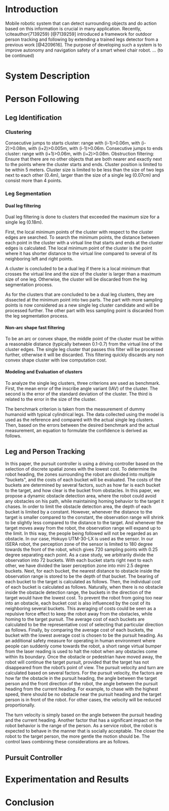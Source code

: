 # Introduction
Mobile robotic system that can detect surrounding objects and do action based on this information is crucial in many application. Recently, \citeauthor{7139259} [@7139259] introduced a framework for outdoor person tracking and following by extending a trained legs detector from a previous work [@4209616]. The purpose of developing such a system is to improve autonomy and navigation safety of a smart wheel chair robot. ... (to be continued)

# System Description


# Person Following



## Leg Identification


### Clustering
Consecutive jumps to starts cluster: range with (i-1)>0.06m, with (i-2)>0.08m, with (i+2)>0.005m, with (i-1)>0.06m.
Consecutive jumps to ends cluster: range with (i+1)>0.06m, with (i+2)>0.08m.
Obstruction filtering: Ensure that there are no other objects that are both nearer and exactly next to the points where the cluster starts and ends.
Cluster position is limited to be within 5 meters.
Cluster size is limited to be less than the size of two legs next to each other (0.4m), larger than the size of a single leg (0.07cm) and consist more than 4 points. 

### Leg Segmentation

#### Dual leg filtering
Dual leg filtering is done to clusters that exceeded the maximum size for a single leg (0.18m). 

First, the local minimum points of the cluster with respect to the cluster edges are searched. To search the minimum points, the distance between each point in the cluster with a virtual line that starts and ends at the cluster edges is calculated. The local minimum point of the cluster is the point where it has shorter distance to the virtual line compared to several of its neighboring left and right points. 

A cluster is concluded to be a dual leg if there is a local minimum that crosses the virtual line and the size of the cluster is larger than a maximum size of one leg. Otherwise, the cluster will be discarded from the leg segmentation process.

As for the clusters that are concluded to be a dual leg clusters, they are dissected at the minimum point into two parts. The part with more sampling points is now considered as a new single leg cluster candidate and will be processed further. The other part with less sampling point is discarded from the leg segmentation process.

	 	 	
#### Non-arc shape fast filtering
To be an arc or convex shape, the middle point of the cluster must be within a reasonable distance (typically between 0.1-0.7) from the virtual line of the cluster edges. The single leg cluster that passes this filter will be processed further, otherwise it will be discarded. This filtering quickly discards any non convex shape cluster with low computation cost.

#### Modeling and Evaluation of clusters
To analyze the single leg clusters, three criterions are used as benchmark. First, the mean error of the inscribe angle variant (IAV) of the cluster. The second is the error of the standard deviation of the cluster. The third is related to the error in the size of the cluster.

The benchmark criterion is taken from the measurement of dummy humanoid with typical cylindrical legs. The data collected using the model is used as the reference and compared with the actual single leg clusters.
Then, based on the errors between the desired benchmark and the actual measurement, an equation to formulate the confidence is derived as follows.







## Leg and Person Tracking
In this paper, the pursuit controller is using a driving controller based on the selection of discrete spatial zones with the lowest cost. To determine the robot heading, the zones surrounding the robot are divided into multiple "buckets", and the costs of each bucket will be evaluated. The costs of the buckets are determined by several factors, such as how far is each bucket to the target, and how clear is the bucket from obstacles. 
In this paper, we propose a dynamic obstacle detection area, where the robot could avoid any obstacles on his path, while maintaining homing behavior to the target it chases. In order to limit the obstacle detection area, the depth of each bucket is limited by a constant. However, whenever the distance to the target is smaller compared to the constant, the observation range will shrink to be slightly less compared to the distance to the target. And whenever the target moves away from the robot, the observation range will expand up to the limit. In this way, the people being followed will not be regarded as an obstacle.
In our case, Hokuyo UTM-30-LX is used as the sensor. In our ISERA robot, the perception zone of the sensor is limited to 180 degree towards the front of the robot, which gives 720 sampling points with 0.25 degree separating each point. As a case study, we arbitrarily divide the observation into 72 buckets. With each bucket starts right next to each other, we have divided the laser perception zone into mini 2.5 degree buckets. 
Next, for each bucket, the nearest distance to obstacle inside the observation range is stored to be the depth of that bucket. 
The bearing of each bucket to the target is calculated as follows.
Then, the individual cost of each bucket is calculated as follows.
Naturally, when there is no obstacle inside the obstacle detection range, the buckets in the direction of the target would have the lowest cost.
To prevent the robot from going too near into an obstacle, each bucket cost is also influenced by the cost of its neighboring several buckets. This averaging of costs could be seen as a repulsive force effect to keep the robot away from the obstacles, while homing to the target pursuit. The average cost of each buckets are calculated to be the representative cost of selecting that particular direction as follows.
Finally, by comparing the average cost of each buckets, the bucket with the lowest average cost is chosen to be the pursuit heading. 
As an additional safety measure for operating in human environment where people can suddenly come towards the robot, a short range virtual bumper from the laser reading is used to halt the robot when any obstacles come within its boundary. Once the obstacle or pedestrian have moved away, the robot will continue the target pursuit, provided that the target has not disappeared from the robot’s point of view.
The pursuit velocity and turn are calculated based on several factors. For the pursuit velocity, the factors are how far the obstacle in the pursuit heading, the angle between the target person and the front direction of the robot, the angle between the pursuit heading from the current heading. For example, to chase with the highest speed, there should be no obstacle near the pursuit heading and the target person is in front of the robot. For other cases, the velocity will be reduced proportionally. 

The turn velocity is simply based on the angle between the pursuit heading and the current heading. 
Another factor that has a significant impact on the robot behavior is the range of the person. As a service robot, the robot is expected to behave in the manner that is socially acceptable. The closer the robot to the target person, the more gentle the motion should be. The control laws combining these considerations are as follows.



## Pursuit Controller


# Experimentation and Results


# Conclusion



